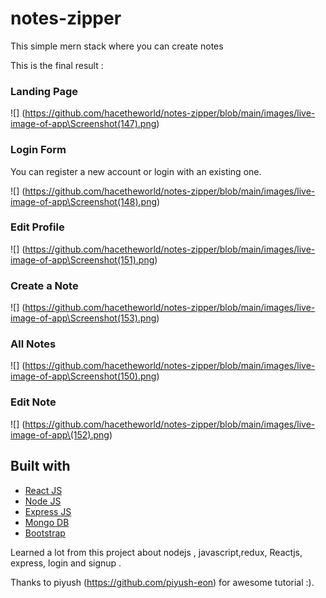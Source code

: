 # notes-zipper

This simple mern stack where you can create notes

This is the final result :

### Landing Page

![] (https://github.com/hacetheworld/notes-zipper/blob/main/images/live-image-of-app\Screenshot(147).png)

### Login Form

You can register a new account or login with an existing one.

![] (https://github.com/hacetheworld/notes-zipper/blob/main/images/live-image-of-app\Screenshot(148).png)

### Edit Profile

![] (https://github.com/hacetheworld/notes-zipper/blob/main/images/live-image-of-app\Screenshot(151).png)

### Create a Note

![] (https://github.com/hacetheworld/notes-zipper/blob/main/images/live-image-of-app\Screenshot(153).png)

### All Notes

![] (https://github.com/hacetheworld/notes-zipper/blob/main/images/live-image-of-app\Screenshot(150).png)

### Edit Note

![] (https://github.com/hacetheworld/notes-zipper/blob/main/images/live-image-of-app\(152).png)

## Built with

- [React JS](https://reactjs.org/)
- [Node JS](https://nodejs.org/)
- [Express JS](https://expressjs.com/)
- [Mongo DB](https://www.mongodb.com/)
- [Bootstrap](http://getbootstrap.com/)

Learned a lot from this project about nodejs , javascript,redux, Reactjs, express, login and signup .

Thanks to piyush (https://github.com/piyush-eon) for awesome tutorial :).
